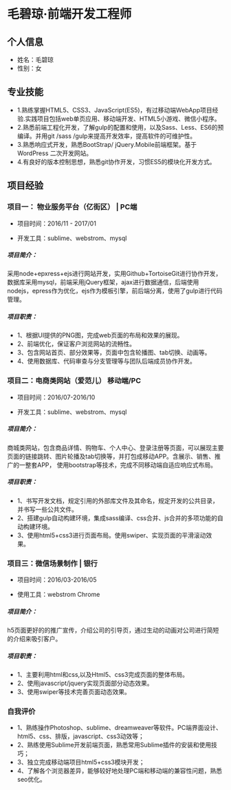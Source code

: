 # 毛碧琼·前端开发工程师

## 个人信息
* 姓名：毛碧琼	
* 性别：女


## 专业技能
* 1.熟练掌握HTML5、CSS3、JavaScript(ES5)，有过移动端WebApp项目经验.实践项目包括web单页应用、移动端开发、HTML5小游戏、微信小程序。
* 2.熟悉前端工程化开发，了解gulp的配置和使用，以及Sass、Less、ES6的预编译。并用git /sass /gulp来提高开发效率，提高软件的可维护性。
* 3.熟悉响应式开发，熟悉BootStrap/ jQuery.Mobile前端框架。基于WordPress 二次开发网站。
* 4.有良好的版本控制思想，熟悉git协作开发，习惯ES5的模块化开发方式。

## 项目经验

### 项目一： 物业服务平台（亿街区）  |  PC端

* 项目时间：2016/11 - 2017/01	

* 开发工具：sublime、webstrom、mysql
##### 项目简介：
采用node+epxress+ejs进行网站开发，实用Github+TortoiseGit进行协作开发，数据库采用mysql，前端采用jQuery框架，ajax进行数据通信，后端使用nodejs，epress作为优化，ejs作为模板引擎，前后端分离，使用了gulp进行代码管理。
##### 项目职责：
* 1、根据UI提供的PNG图，完成web页面的布局和效果的展现。
* 2、前端优化，保证客户浏览网站的流畅性。
* 3、包含网站首页、部分效果等，页面中包含轮播图、tab切换、动画等。
* 4、使用数据库、代码审查与分支管理等与团队后端成员协作开发。

### 项目二：电商类网站（爱范儿） 移动端/PC

* 项目时间：2016/07-2016/10	

* 开发工具：sublime、webstrom、mysql
##### 项目简介：
商城类网站，包含商品详情、购物车、个人中心、登录注册等页面，可以展现主要页面的链接跳转、图片轮播及tab切换等，并打包成移动APP。含展示、销售、推广的一整套APP， 使用bootstrap等技术，完成不同移动端自适应响应式布局。 
##### 项目职责：
* 1、书写开发文档，规定引用的外部库文件及其命名，规定开发的公共目录，并书写一些公共文件。
* 2、搭建gulp自动构建环境，集成sass编译、css合并、js合并的多项功能的自动构建环境。
* 3、使用html5+css3进行页面布局。使用swiper、实现页面的平滑滚动效果。

### 项目三：微信场景制作 | 银行

* 项目时间：2016/03-2016/05	

* 使用工具：webstrom Chrome

##### 项目简介：

h5页面更好的的推广宣传，介绍公司的引导页，通过生动的动画对公司进行简短的介绍来吸引客户。

##### 项目职责：

* 1、主要利用html和css,以及Html5、css3完成页面的整体布局。
* 2、使用javascript/jquery实现页面部分动态效果。
* 3、使用swiper等技术完善页面动态效果。
 
### 自我评价

* 1、熟练操作Photoshop、sublime、dreamweaver等软件。PC端界面设计、html5、css、排版，javascript、css3动效等；  
* 2、熟练使用Sublime开发前端页面，熟悉常用Sublime插件的安装和使用技巧；
* 3、独立完成移动端项目html5+css3模块开发；
* 4、了解各个浏览器差异，能够较好地处理PC端和移动端的兼容性问题，熟悉seo优化。
